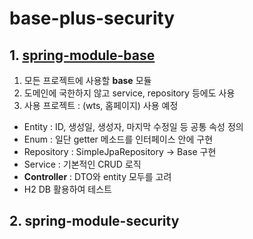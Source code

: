 # base-plus-security

## 1. [spring-module-base](https://github.com/Yhwani/spring-module-base)

1. 모든 프로젝트에 사용할 **base** 모듈
2. 도메인에 국한하지 않고 service, repository 등에도 사용
3. 사용 프로젝트 : (wts, 홈페이지) 사용 예정

+ Entity : ID, 생성일, 생성자, 마지막 수정일 등 공통 속성 정의
+ Enum : 일단 getter 메소드를 인터페이스 안에 구현
+ Repository : SimpleJpaRepository -> Base 구현
+ Service : 기본적인 CRUD 로직
+ **Controller** : DTO와 entity 모두를 고려
+ H2 DB 활용하여 테스트

## 2. spring-module-security
